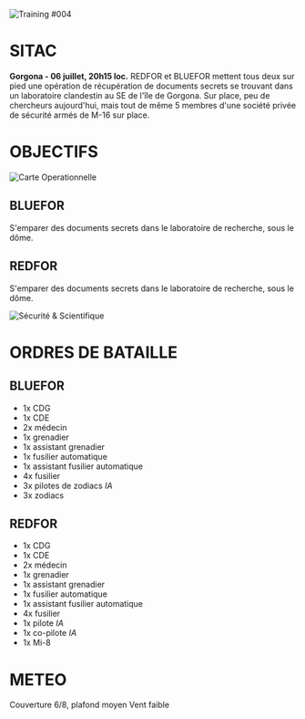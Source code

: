 ![Training #004](http://galevsky.fr/ofcra/briefing/TRN004.png)

# SITAC

__Gorgona - 06 juillet, 20h15 loc.__
REDFOR et BLUEFOR mettent tous deux sur pied une opération de récupération de documents secrets se trouvant dans un laboratoire clandestin au SE de l'île de Gorgona.
Sur place, peu de chercheurs aujourd'hui, mais tout de même 5 membres d'une société privée de sécurité armés de M-16 sur place.


# OBJECTIFS

![Carte Operationnelle](http://galevsky.fr/ofcra/briefing/TRN004-2.png)

## BLUEFOR

S'emparer des documents secrets dans le laboratoire de recherche, sous le dôme.

## REDFOR

S'emparer des documents secrets dans le laboratoire de recherche, sous le dôme.

![Sécurité  & Scientifique](http://galevsky.fr/ofcra/briefing/research.png)


# ORDRES DE BATAILLE

## BLUEFOR

* 1x CDG
* 1x CDE
* 2x médecin
* 1x grenadier
* 1x assistant grenadier
* 1x fusilier automatique
* 1x assistant fusilier automatique
* 4x fusilier
* 3x pilotes de zodiacs _IA_
* 3x zodiacs


## REDFOR

* 1x CDG
* 1x CDE
* 2x médecin
* 1x grenadier
* 1x assistant grenadier
* 1x fusilier automatique
* 1x assistant fusilier automatique
* 4x fusilier
* 1x pilote _IA_
* 1x co-pilote _IA_
* 1x Mi-8


# METEO

Couverture 6/8, plafond moyen
Vent faible

